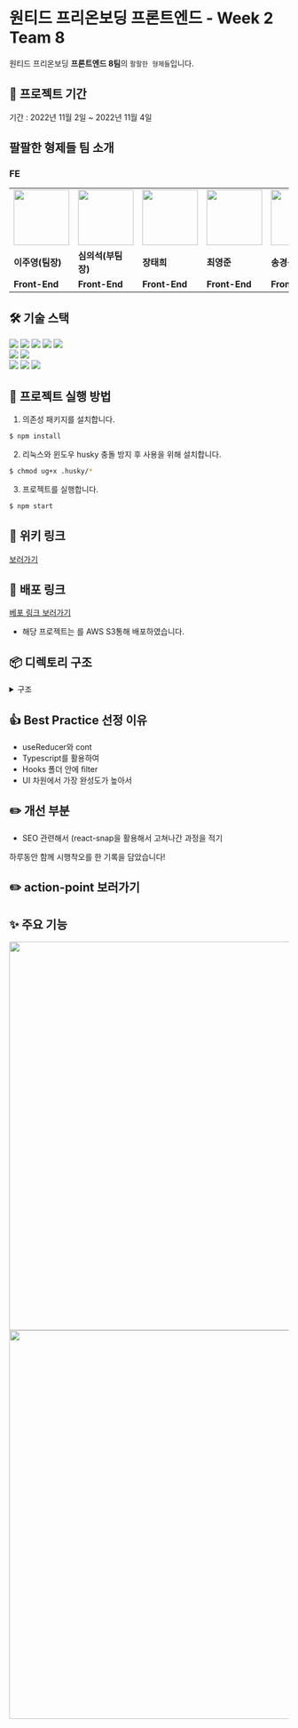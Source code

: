 # 원티드 프리온보딩 프론트엔드 - Week 2 Team 8

원티드 프리온보딩 **프론트엔드 8팀**의 `팔팔한 형제들`입니다.<br>

## 📅 프로젝트 기간

기간 : 2022년 11월 2일 ~ 2022년 11월 4일

## 팔팔한 형제들 팀 소개

### FE

<table>
  <tr>
    <td>
        <a href="https://github.com/CodyMan0">            
	    <img src="https://avatars.githubusercontent.com/u/93697790?v=4" width="100px" />
        </a>
    </td>
    <td>
        <a href="https://github.com/shimeeuisuk">
            <img src="https://avatars.githubusercontent.com/u/104304569?v=4" width="100px" />
        </a>
    </td>
    <td>
        <a href="https://github.com/jangth0655"> 
            <img src="https://avatars.githubusercontent.com/u/83333409?v=4" width="100px" />
        </a>
    </td>
    <td>
        <a href="https://github.com/choi2021">
	    <img src="https://avatars.githubusercontent.com/u/80830981?v=4" width="100px" />
        </a>
    </td>
    <td>
        <a href="https://github.com/strongsongky">
	    <img src="https://avatars.githubusercontent.com/u/102295416?v=4" width="100px" />
        </a>
    </td>
    <td>
        <a href="https://github.com/gywn9708">
	    <img src="https://avatars.githubusercontent.com/u/107469939?v=4" width="100px" />
        </a>
    </td>
    <td>
        <a href="https://github.com/YongHyunKwon">
	    <img src="https://avatars.githubusercontent.com/u/13326980?v=4" width="100px" />
        </a>
    </td>
  </tr>
  <tr>
    <td><b>이주영(팀장)</b></td>
    <td><b>심의석(부팀장)</b></td>
    <td><b>장태희</b></td>
    <td><b>최영준</b></td>
    <td><b>송경용(공지)</b></td>
    <td><b>강효주</b></td>
    <td><b>권용현</b></td>
  </tr>
  <tr>
    <td><b>Front-End</b></td>
    <td><b>Front-End</b></td>
    <td><b>Front-End</b></td>
    <td><b>Front-End</b></td>
    <td><b>Front-End</b></td>
    <td><b>Front-End</b></td>
    <td><b>Front-End</b></td>
  </tr>
</table>

## 🛠 기술 스택

<div align=left> 
  <img src="https://img.shields.io/badge/html5-E34F26?style=for-the-badge&logo=html5&logoColor=white"> 
  <img src="https://img.shields.io/badge/css-1572B6?style=for-the-badge&logo=css3&logoColor=white"> 
  <img src="https://img.shields.io/badge/typescript-1572B6?style=for-the-badge&logo=typescript&logoColor=white">
  <img src="https://img.shields.io/badge/react-61DAFB?style=for-the-badge&logo=react&logoColor=black"> 
  <img src="https://img.shields.io/badge/styled_components-DB7093?style=for-the-badge&logo=styled-components&logoColor=white"> 
  <br>
  
  <img src="https://img.shields.io/badge/vs_code-007ACC?style=for-the-badge&logo=visualstudiocode&logoColor=white">
  <img src="https://img.shields.io/badge/react_router_dom-CA4245?style=for-the-badge&logo=reactrouter&logoColor=white">
  <br>
  
  <img src="https://img.shields.io/badge/github-181717?style=for-the-badge&logo=github&logoColor=white">
  <img src="https://img.shields.io/badge/git-F05032?style=for-the-badge&logo=git&logoColor=white">
  <img src="https://img.shields.io/badge/slack-4A154B?style=for-the-badge&logo=slack&logoColor=white">
  <br>
</div>

## 🏁 프로젝트 실행 방법

1. 의존성 패키지를 설치합니다.

```zsh
$ npm install
```

2. 리눅스와 윈도우 husky 충돌 방지 후 사용을 위해 설치합니다.

```zsh
$ chmod ug+x .husky/*
```

3. 프로젝트를 실행합니다.

```zsh
$ npm start
```

## 🔗 위키 링크

[ 보러가기]()

## 🔗 배포 링크

[베포 링크 보러가기](http://88-2-1-assignment.s3-website-ap-northeast-1.amazonaws.com/)

- 해당 프로젝트는 를 AWS S3통해 배포하였습니다.

## 📦 디렉토리 구조

<details>
<summary> 구조</summary>
<div markdown="1">

```
📦src
 ┣ 📂components
 ┃ ┃ ┣ 📂carItem
 ┃ ┃ ┃ ┣ 📜CarItem.tsx
 ┃ ┃ ┃ ┗  📜styles.ts
 ┃ ┃ ┣ 📂carList
 ┃ ┃ ┃ ┣ 📜CarList.tsx
 ┃ ┃ ┃ ┗  📜styles.ts
 ┃ ┃ ┣ 📂categories
 ┃ ┃ ┃ ┣ 📜Categories.tsx
 ┃ ┃ ┃ ┗  📜styles.ts
 ┃ ┃ ┣ 📂category
 ┃ ┃ ┃ ┣ 📜Category.tsx
 ┃ ┃ ┃ ┗  📜styles.ts
 ┃ ┃ ┣ 📂detailInfo
 ┃ ┃ ┃ ┣ 📜DetailInfo.tsx
 ┃ ┃ ┃ ┗  📜styles.ts
 ┃ ┃ ┣ 📂detailItem
 ┃ ┃ ┃ ┗ 📜DetailItem.tsx
 ┃ ┃ ┣ 📂detailList
 ┃ ┃ ┃ ┗ 📜DetailList.tsx
 ┃ ┃ ┣ 📂header
 ┃ ┃ ┃ ┣ 📜Header.tsx
 ┃ ┃ ┃ ┗  📜styles.ts
 ┃ ┃ ┣ 📂meta
 ┃ ┃ ┃ ┗ 📜Meta.tsx
 ┃ ┃ ┣ 📂titleInfo
 ┃ ┃ ┃ ┣ 📜TitleInfo.tsx
 ┃ ┃ ┃ ┗  📜styles.ts
 ┣ 📂context
 ┃ ┣  📜carsContext.tsx
 ┃ ┗ 📜categoryContext.tsx
 ┣ 📂hooks
 ┃ ┗ 📜useCars.ts
 ┣ 📂interfaces
 ┃ ┣ 📜ActionEnum.ts
 ┃ ┗ 📜CarsInterface.ts
 ┣ 📂network
 ┃ ┗ 📜httpError.ts
 ┣ 📂pages
 ┃ ┃ ┣ 📂detail
 ┃ ┃ ┃ ┣ 📜Detail.tsx
 ┃ ┃ ┃ ┗ 📜styles.ts
 ┃ ┃ ┣ 📂home
 ┃ ┃ ┃ ┣ 📜Home.tsx
 ┃ ┃ ┃ ┗ 📜styles.ts
 ┃ ┃ ┣ 📂notfound
 ┃ ┃ ┃ ┣ 📜NotFound.tsx
 ┃ ┃ ┃ ┗ 📜styles.ts
 ┣ 📂service
 ┃ ┣ 📜axiosUtils.ts
 ┃ ┗ 📜carsService.ts
 ┣ 📂styles
 ┃ ┣ 📜DetailLayout.ts
 ┃ ┣ 📜GlobalStyle.ts
 ┃ ┗ 📜theme.ts
 ┣ 📂utils
 ┃ ┣ 📜checkWithinOneday.ts
 ┃ ┗ 📜formatDate.ts
 ┣ 📜Router.tsx
 ┣ 📜index.css
 ┣ 📜index.tsx
 ┗ 📜styled.d.ts
```

</div>
</details>

## 👍 Best Practice 선정 이유
- useReducer와 cont
- Typescript를 활용하여 
- Hooks 폴더 안에 filter
- UI 차원에서 가장 완성도가 높아서 

## ✏️ 개선 부분
- SEO 관련해서 (react-snap을 활용해서 고쳐나간 과정을 적기

하루동안 함께 시행착오를 한 기록을 담았습니다!

## ✏️ action-point 보러가기 []()

## ✨ 주요 기능

<img width="700" src=""/>

</br>

<img width="700" src=""/>
